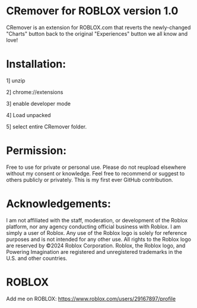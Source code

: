 # CRemover for ROBLOX version 1.0

CRemover is an extension for ROBLOX.com that reverts the newly-changed "Charts" button back to 
the original "Experiences" button we all know and love!

# Installation:

1] unzip

2] chrome://extensions

3] enable developer mode

4] Load unpacked

5] select entire CRemover folder.

# Permission:

Free to use for private or personal use.
Please do not reupload elsewhere without 
my consent or knowledge. 
Feel free to recommend or suggest to others
publicly or privately. 
This is my first ever GitHub contribution.

# Acknowledgements:

I am not affiliated with the staff, moderation, or development of the Roblox platform,
nor any agency conducting official business with Roblox.
I am simply a user of Roblox. Any use of the Roblox logo is solely
for reference purposes and is not intended for any other use.
All rights to the Roblox logo are reserved by ©2024 Roblox Corporation.
Roblox, the Roblox logo, and Powering Imagination are
registered and unregistered trademarks in the U.S. and other countries.

# ROBLOX

Add me on ROBLOX:
https://www.roblox.com/users/29167897/profile
